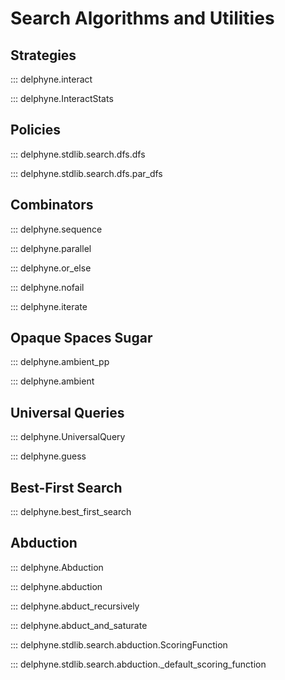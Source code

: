 # Search Algorithms and Utilities

## Strategies

::: delphyne.interact

::: delphyne.InteractStats

## Policies

::: delphyne.stdlib.search.dfs.dfs

::: delphyne.stdlib.search.dfs.par_dfs

## Combinators

::: delphyne.sequence

::: delphyne.parallel

::: delphyne.or_else

::: delphyne.nofail

::: delphyne.iterate

## Opaque Spaces Sugar

::: delphyne.ambient_pp

::: delphyne.ambient

## Universal Queries

::: delphyne.UniversalQuery

::: delphyne.guess

## Best-First Search

::: delphyne.best_first_search

## Abduction

::: delphyne.Abduction

::: delphyne.abduction

::: delphyne.abduct_recursively

::: delphyne.abduct_and_saturate

::: delphyne.stdlib.search.abduction.ScoringFunction

::: delphyne.stdlib.search.abduction._default_scoring_function